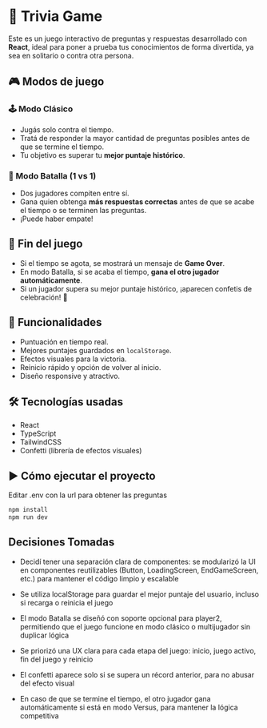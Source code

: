 # 🧠 Trivia Game

Este es un juego interactivo de preguntas y respuestas desarrollado con **React**, ideal para poner a prueba tus conocimientos de forma divertida, ya sea en solitario o contra otra persona.

## 🎮 Modos de juego

### 🕹️ Modo Clásico
- Jugás solo contra el tiempo.
- Tratá de responder la mayor cantidad de preguntas posibles antes de que se termine el tiempo.
- Tu objetivo es superar tu **mejor puntaje histórico**.

### 👥 Modo Batalla (1 vs 1)
- Dos jugadores compiten entre sí.
- Gana quien obtenga **más respuestas correctas** antes de que se acabe el tiempo o se terminen las preguntas.
- ¡Puede haber empate!

## 🏁 Fin del juego

- Si el tiempo se agota, se mostrará un mensaje de **Game Over**.
- En modo Batalla, si se acaba el tiempo, **gana el otro jugador automáticamente**.
- Si un jugador supera su mejor puntaje histórico, ¡aparecen confetis de celebración! 🎉

## 🚀 Funcionalidades

- Puntuación en tiempo real.
- Mejores puntajes guardados en `localStorage`.
- Efectos visuales para la victoria.
- Reinicio rápido y opción de volver al inicio.
- Diseño responsive y atractivo.

## 🛠️ Tecnologías usadas

- React
- TypeScript
- TailwindCSS
- Confetti (librería de efectos visuales)

## ▶️ Cómo ejecutar el proyecto

Editar .env con la url para obtener las preguntas

```bash
npm install
npm run dev
```

## Decisiones Tomadas

- Decidí tener una separación clara de componentes: se modularizó la UI en componentes reutilizables (Button, LoadingScreen, EndGameScreen, etc.) para mantener el código limpio y escalable

- Se utiliza localStorage para guardar el mejor puntaje del usuario, incluso si recarga o reinicia el juego

- El modo Batalla se diseñó con soporte opcional para player2, permitiendo que el juego funcione en modo clásico o multijugador sin duplicar lógica

- Se priorizó una UX clara para cada etapa del juego: inicio, juego activo, fin del juego y reinicio

- El confetti aparece solo si se supera un récord anterior, para no abusar del efecto visual

- En caso de que se termine el tiempo, el otro jugador gana automáticamente si está en modo Versus, para mantener la lógica competitiva
